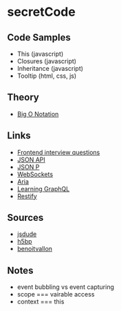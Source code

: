 # secretCode

## Code Samples

- This (javascript)
- Closures (javascript)
- Inheritance (javascript)
- Tooltip (html, css, js)



## Theory

- [Big O Notation](theory/bigONotation.md)

## Links

- [Frontend interview questions](https://github.com/h5bp/Front-end-Developer-Interview-Questions)
- [JSON API](http://jsonapi.org/)
- [JSON P](https://en.wikipedia.org/wiki/JSONP)
- [WebSockets](https://developer.mozilla.org/en-US/docs/Web/API/WebSockets_API)
- [Aria](https://www.w3.org/TR/wai-aria/states_and_properties)
- [Learning GraphQL](https://github.com/jscomplete/learning-graphql-and-relay.git)
- [Restify](https://github.com/GetStream/node-restify-mongo-api.git)

## Sources

- [jsdude](http://thatjsdude.com/interview/)
- [h5bp](https://github.com/h5bp/Front-end-Developer-Interview-Questions)
- [benoitvallon](https://github.com/benoitvallon/computer-science-in-javascript/tree/master/data-structures-in-javascript)


## Notes

- event bubbling vs event capturing
- scope === vairable access
- context === this